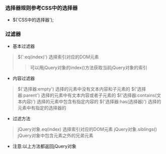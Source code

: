 ### 选择器规则参考CSS中的选择器
* $('CSS中的选择器');

### 过滤器
* 基本过滤器

> $(':eq(index)') 选择索引对应的DOM元素
>> 可以用jQuery对象的index()方法获取当前jQuery对象的索引

* 内容过滤器

> $('选择器:empty') 选择的元素中没有文本内容和子元素的
> $('选择器:parent') 选择的元素中有文本内容或者子元素的
> $('选择器:contains(文本内容)') 选择的元素中包含有指定内容的
> $('选择器:has(选择器)') 选择的元素中有指定的选择器的

* 过滤方法

> jQuery对象.eq(index) 选择索引对应的DOM元素
> jQuery对象.siblings() jQuery对象中包含元素之外的兄弟元素

* 注意:以上方法都返回jQuery对象
